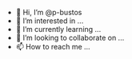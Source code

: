 - 👋 Hi, I’m @p-bustos
- 👀 I’m interested in ...
- 🌱 I’m currently learning ...
- 💞️ I’m looking to collaborate on ...
- 📫 How to reach me ...

<!---
p-bustos/p-bustos is a ✨ special ✨ repository because its `README.md` (this file) appears on your GitHub profile.
You can click the Preview link to take a look at your changes.
--->
